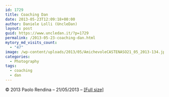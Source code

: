 ```yaml
---
id: 1729
title: Coaching Dan
date: 2013-05-23T12:09:18+00:00
author: Daniele Lolli (UncleDan)
layout: post
guid: https://www.uncledan.it/?p=1729
permalink: /2013-05-23-coaching-dan.html
mytory_md_visits_count:
  - "47"
image: /wp-content/uploads/2013/05/AmichevoleCASTENASO21_05_2013-134.jpg
categories:
  - Photography
tags:
  - coaching
  - dan
---
```

© 2013 Paolo Rendina &#8211; 21/05/2013 &#8211; <a title="Coaching Dan (Full Size)" href="/wp-content/uploads/2013/05/AmichevoleCASTENASO21_05_2013-134.jpg" target="_blank">[Full size]</a>